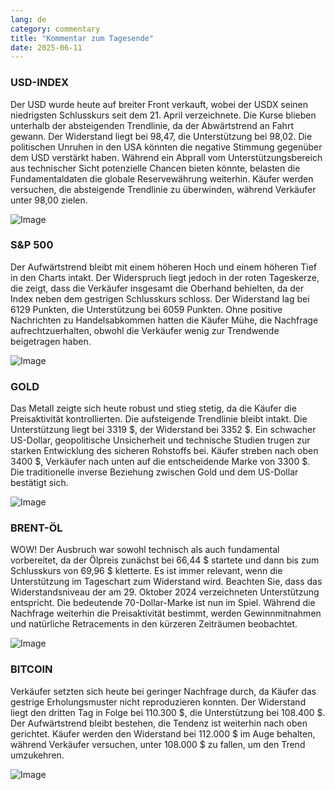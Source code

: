 ```yaml
---
lang: de
category: commentary
title: "Kommentar zum Tagesende"
date: 2025-06-11
---
```


### USD-INDEX

Der USD wurde heute auf breiter Front verkauft, wobei der USDX seinen niedrigsten Schlusskurs seit dem 21. April verzeichnete. Die Kurse blieben unterhalb der absteigenden Trendlinie, da der Abwärtstrend an Fahrt gewann. Der Widerstand liegt bei 98,47, die Unterstützung bei 98,02. Die politischen Unruhen in den USA könnten die negative Stimmung gegenüber dem USD verstärkt haben. Während ein Abprall vom Unterstützungsbereich aus technischer Sicht potenzielle Chancen bieten könnte, belasten die Fundamentaldaten die globale Reservewährung weiterhin. Käufer werden versuchen, die absteigende Trendlinie zu überwinden, während Verkäufer unter 98,00 zielen.

![Image](https://markleighedu.github.io/img/Jun-2025/11-Jun-2025/usdindex.jpg)

### S&P 500

Der Aufwärtstrend bleibt mit einem höheren Hoch und einem höheren Tief in den Charts intakt. Der Widerspruch liegt jedoch in der roten Tageskerze, die zeigt, dass die Verkäufer insgesamt die Oberhand behielten, da der Index neben dem gestrigen Schlusskurs schloss. Der Widerstand lag bei 6129 Punkten, die Unterstützung bei 6059 Punkten. Ohne positive Nachrichten zu Handelsabkommen hatten die Käufer Mühe, die Nachfrage aufrechtzuerhalten, obwohl die Verkäufer wenig zur Trendwende beigetragen haben.

![Image](https://markleighedu.github.io/img/Jun-2025/11-Jun-2025/sp500.jpg)

### GOLD

Das Metall zeigte sich heute robust und stieg stetig, da die Käufer die Preisaktivität kontrollierten. Die aufsteigende Trendlinie bleibt intakt. Die Unterstützung liegt bei 3319 $, der Widerstand bei 3352 $. Ein schwacher US-Dollar, geopolitische Unsicherheit und technische Studien trugen zur starken Entwicklung des sicheren Rohstoffs bei. Käufer streben nach oben 3400 $, Verkäufer nach unten auf die entscheidende Marke von 3300 $. Die traditionelle inverse Beziehung zwischen Gold und dem US-Dollar bestätigt sich.

![Image](https://markleighedu.github.io/img/Jun-2025/11-Jun-2025/gold.jpg)

### BRENT-ÖL

WOW! Der Ausbruch war sowohl technisch als auch fundamental vorbereitet, da der Ölpreis zunächst bei 66,44 $ startete und dann bis zum Schlusskurs von 69,96 $ kletterte. Es ist immer relevant, wenn die Unterstützung im Tageschart zum Widerstand wird. Beachten Sie, dass das Widerstandsniveau der am 29. Oktober 2024 verzeichneten Unterstützung entspricht. Die bedeutende 70-Dollar-Marke ist nun im Spiel. Während die Nachfrage weiterhin die Preisaktivität bestimmt, werden Gewinnmitnahmen und natürliche Retracements in den kürzeren Zeiträumen beobachtet.

![Image](https://markleighedu.github.io/img/Jun-2025/11-Jun-2025/brentoil.jpg)

### BITCOIN

Verkäufer setzten sich heute bei geringer Nachfrage durch, da Käufer das gestrige Erholungsmuster nicht reproduzieren konnten. Der Widerstand liegt den dritten Tag in Folge bei 110.300 $, die Unterstützung bei 108.400 $. Der Aufwärtstrend bleibt bestehen, die Tendenz ist weiterhin nach oben gerichtet. Käufer werden den Widerstand bei 112.000 $ im Auge behalten, während Verkäufer versuchen, unter 108.000 $ zu fallen, um den Trend umzukehren.

![Image](https://markleighedu.github.io/img/Jun-2025/11-Jun-2025/bitcoin.jpg)

